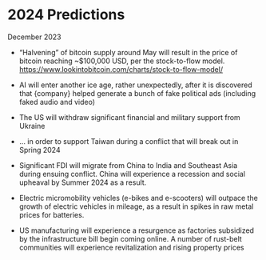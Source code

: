 # 2024 Predictions

December 2023

- “Halvening” of bitcoin supply around May will result in the price of bitcoin reaching ~$100,000 USD, per the stock-to-flow model. https://www.lookintobitcoin.com/charts/stock-to-flow-model/

- AI will enter another ice age, rather unexpectedly, after it is discovered that {company} helped generate a bunch of fake political ads (including faked audio and video)

- The US will withdraw significant financial and military support from Ukraine

- … in order to support Taiwan during a conflict that will break out in Spring 2024

- Significant FDI will migrate from China to India and Southeast Asia during ensuing conflict. China will experience a recession and social upheaval by Summer 2024 as a result.

- Electric micromobility vehicles (e-bikes and e-scooters) will outpace the growth of electric vehicles in mileage, as a result in spikes in raw metal prices for batteries.  

- US manufacturing will experience a resurgence as factories subsidized by the infrastructure bill begin coming online. A number of rust-belt communities will experience revitalization and rising property prices
